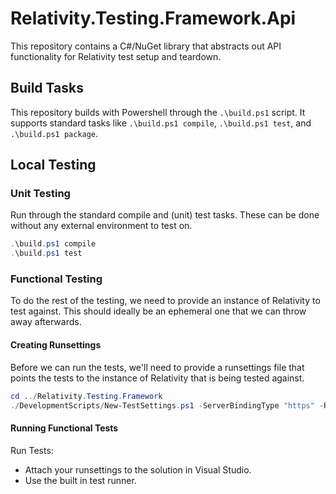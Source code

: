 # Relativity.Testing.Framework.Api

This repository contains a C#/NuGet library that abstracts out API functionality for Relativity test setup and teardown.

## Build Tasks

This repository builds with Powershell through the `.\build.ps1` script.
It supports standard tasks like `.\build.ps1 compile`, `.\build.ps1 test`, and `.\build.ps1 package`.

## Local Testing

### Unit Testing

Run through the standard compile and (unit) test tasks. These can be done without any external environment to test on.

```PowerShell
.\build.ps1 compile
.\build.ps1 test
```

### Functional Testing

To do the rest of the testing, we need to provide an instance of Relativity to test against.
This should ideally be an ephemeral one that we can throw away afterwards.

#### Creating Runsettings

Before we can run the tests, we'll need to provide a runsettings file that points the tests to the instance of Relativity that is being tested against.

```PowerShell
cd ../Relativity.Testing.Framework
./DevelopmentScripts/New-TestSettings.ps1 -ServerBindingType "https" -RelativityHostAddress "TheOneSut" -AdminUsername "TheOneAdmin@kcura.com" -AdminPassword "TheOnePassword1!"

```

#### Running Functional Tests

Run Tests:

* Attach your runsettings to the solution in Visual Studio.
* Use the built in test runner.
